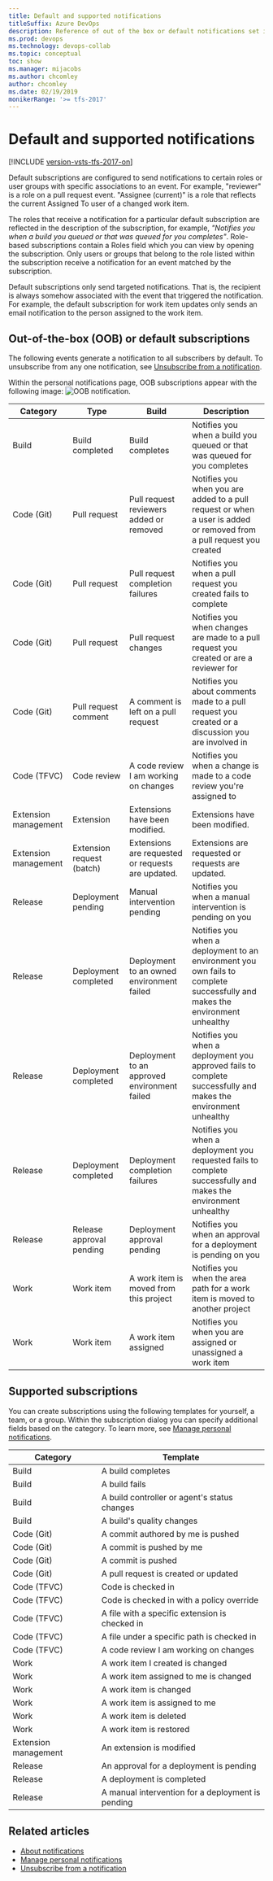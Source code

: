 ```yaml
---
title: Default and supported notifications
titleSuffix: Azure DevOps
description: Reference of out of the box or default notifications set in Azure DevOps Services or Team Foundation Server 
ms.prod: devops
ms.technology: devops-collab
ms.topic: conceptual
toc: show
ms.manager: mijacobs
ms.author: chcomley
author: chcomley
ms.date: 02/19/2019
monikerRange: '>= tfs-2017'
---
```


# Default and supported notifications

[!INCLUDE [version-vsts-tfs-2017-on](../_shared/version-tfs-2017-through-vsts.md)]

Default subscriptions are configured to send notifications to certain roles or user groups with specific associations to an event. For example, "reviewer" is a role on a pull request event. "Assignee (current)" is a role that reflects the current Assigned To user of a changed work item.

The roles that receive a notification for a particular default subscription are reflected in the description of the subscription, for example, *"Notifies you when a build you queued or that was queued for you completes"*. Role-based subscriptions contain a Roles field which you can view by opening the subscription. Only users or groups that belong to the role listed within the subscription receive a notification for an event matched by the subscription.
  
Default subscriptions only send targeted notifications. That is, the recipient is always somehow associated with the event that triggered the notification. For example, the default subscription for work item updates only sends an email notification to the person assigned to the work item.

## Out-of-the-box (OOB) or default subscriptions

The following events generate a notification to all subscribers by default. To unsubscribe from any one notification, see [Unsubscribe from a notification](unsubscribe-default-notification.md).  

Within the personal notifications page, OOB subscriptions appear with the following image: ![OOB notification](_img/oob-notification.png).


| Category | 	Type| 	Build| 	Description
|-----------------------|-------------------|---------------------|----------------| 
| Build	|Build completed	|Build completes	|Notifies you when a build you queued or that was queued for you completes|  
| Code (Git)| 	Pull request	| Pull request reviewers added or removed	| Notifies you when you are added to a pull request or when a user is added or removed from a pull request you created|  
| Code (Git)| 	Pull request| 	Pull request completion failures	| Notifies you when a pull request you created fails to complete | 
| Code (Git)| 	Pull request| 	Pull request changes	| Notifies you when changes are made to a pull request you created or are a reviewer for | 
| Code (Git)| 	Pull request comment| 	A comment is left on a pull request	| Notifies you about comments made to a pull request you created or a discussion you are involved in | 
| Code (TFVC)| 	Code review	| A code review I am working on changes	| Notifies you when a change is made to a code review you're assigned to| 
| Extension management| 	Extension| 	Extensions have been modified.	| Extensions have been modified. | 
| Extension management| 	Extension request (batch)	| Extensions are requested or requests are updated.	| Extensions are requested or requests are updated. | 
| Release| 	Deployment pending	| Manual intervention pending	| Notifies you when a manual intervention is pending on you | 
| Release| 	Deployment completed	| Deployment to an owned environment failed	| Notifies you when a deployment to an environment you own fails to complete successfully and makes the environment unhealthy | 
| Release| 	Deployment completed	| Deployment to an approved environment failed	| Notifies you when a deployment you approved fails to complete successfully  and makes the environment unhealthy | 
| Release| 	Deployment completed| 	Deployment completion failures	| Notifies you when a deployment you requested fails to complete successfully  and makes the environment unhealthy | 
| Release| 	Release approval pending| 	Deployment approval pending| 	Notifies you when an approval for a deployment is pending on you | 
| Work| 	Work item| 	A work item is moved from this project	| Notifies you when the area path for a work item is moved to another project | 
| Work	| Work item	| A work item assigned	| Notifies you when you are assigned or unassigned a work item | 

## Supported subscriptions

You can create subscriptions using the following templates for yourself, a team, or a group.  Within the subscription dialog you can specify additional fields based on the category. To learn more, see [Manage personal notifications](howto-manage-personal-notifications.md).

| Category | 	Template |
|-----------------------|-------------------|
|Build | A build completes |
|Build | A build fails |
|Build | A build controller or agent's status changes |
|Build | A build's quality changes |
|Code (Git)| A commit authored by me is pushed |
|Code (Git)| A commit is pushed by me  |
|Code (Git)| A commit is pushed |
|Code (Git)| A pull request is created or updated |
|Code (TFVC)| Code is checked in |
|Code (TFVC)| Code is checked in with a policy override |
|Code (TFVC)| A file with a specific extension is checked in |
|Code (TFVC)| A file under a specific path is checked in |
|Code (TFVC)| A code review I am working on changes |
|Work | A work item I created is changed |
|Work | A work item assigned to me is changed |
|Work | A work item is changed |
|Work | A work item is assigned to me |
|Work | A work item is deleted |
|Work | A work item is restored |
|Extension management | An extension is modified |
|Release | An approval for a deployment is pending |
|Release | A deployment is completed |
|Release | A manual intervention for a deployment is pending |

## Related articles

- [About notifications](about-notifications.md)
- [Manage personal notifications](howto-manage-team-notifications.md)
- [Unsubscribe from a notification](unsubscribe-default-notification.md)






